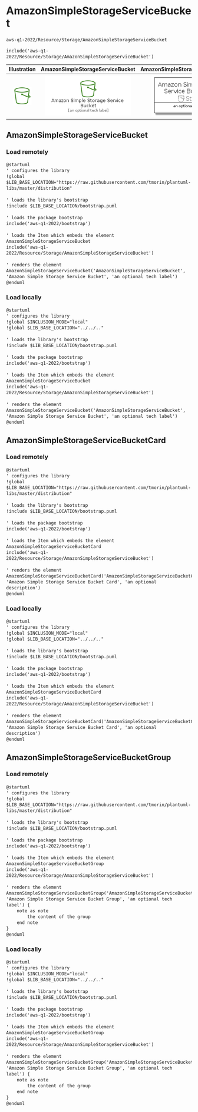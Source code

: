 # AmazonSimpleStorageServiceBucket


```text
aws-q1-2022/Resource/Storage/AmazonSimpleStorageServiceBucket
```

```text
include('aws-q1-2022/Resource/Storage/AmazonSimpleStorageServiceBucket')
```



| Illustration | AmazonSimpleStorageServiceBucket | AmazonSimpleStorageServiceBucketCard | AmazonSimpleStorageServiceBucketGroup |
| :---: | :---: | :---: | :---: |
| ![illustration for Illustration](../../../aws-q1-2022/Resource/Storage/AmazonSimpleStorageServiceBucket.png) | ![illustration for AmazonSimpleStorageServiceBucket](../../../aws-q1-2022/Resource/Storage/AmazonSimpleStorageServiceBucket.Local.png) | ![illustration for AmazonSimpleStorageServiceBucketCard](../../../aws-q1-2022/Resource/Storage/AmazonSimpleStorageServiceBucketCard.Local.png) | ![illustration for AmazonSimpleStorageServiceBucketGroup](../../../aws-q1-2022/Resource/Storage/AmazonSimpleStorageServiceBucketGroup.Local.png) |




## AmazonSimpleStorageServiceBucket

### Load remotely
```plantuml
@startuml
' configures the library
!global $LIB_BASE_LOCATION="https://raw.githubusercontent.com/tmorin/plantuml-libs/master/distribution"

' loads the library's bootstrap
!include $LIB_BASE_LOCATION/bootstrap.puml

' loads the package bootstrap
include('aws-q1-2022/bootstrap')

' loads the Item which embeds the element AmazonSimpleStorageServiceBucket
include('aws-q1-2022/Resource/Storage/AmazonSimpleStorageServiceBucket')

' renders the element
AmazonSimpleStorageServiceBucket('AmazonSimpleStorageServiceBucket', 'Amazon Simple Storage Service Bucket', 'an optional tech label')
@enduml
```

### Load locally
```plantuml
@startuml
' configures the library
!global $INCLUSION_MODE="local"
!global $LIB_BASE_LOCATION="../../.."

' loads the library's bootstrap
!include $LIB_BASE_LOCATION/bootstrap.puml

' loads the package bootstrap
include('aws-q1-2022/bootstrap')

' loads the Item which embeds the element AmazonSimpleStorageServiceBucket
include('aws-q1-2022/Resource/Storage/AmazonSimpleStorageServiceBucket')

' renders the element
AmazonSimpleStorageServiceBucket('AmazonSimpleStorageServiceBucket', 'Amazon Simple Storage Service Bucket', 'an optional tech label')
@enduml
```

## AmazonSimpleStorageServiceBucketCard

### Load remotely
```plantuml
@startuml
' configures the library
!global $LIB_BASE_LOCATION="https://raw.githubusercontent.com/tmorin/plantuml-libs/master/distribution"

' loads the library's bootstrap
!include $LIB_BASE_LOCATION/bootstrap.puml

' loads the package bootstrap
include('aws-q1-2022/bootstrap')

' loads the Item which embeds the element AmazonSimpleStorageServiceBucketCard
include('aws-q1-2022/Resource/Storage/AmazonSimpleStorageServiceBucket')

' renders the element
AmazonSimpleStorageServiceBucketCard('AmazonSimpleStorageServiceBucketCard', 'Amazon Simple Storage Service Bucket Card', 'an optional description')
@enduml
```

### Load locally
```plantuml
@startuml
' configures the library
!global $INCLUSION_MODE="local"
!global $LIB_BASE_LOCATION="../../.."

' loads the library's bootstrap
!include $LIB_BASE_LOCATION/bootstrap.puml

' loads the package bootstrap
include('aws-q1-2022/bootstrap')

' loads the Item which embeds the element AmazonSimpleStorageServiceBucketCard
include('aws-q1-2022/Resource/Storage/AmazonSimpleStorageServiceBucket')

' renders the element
AmazonSimpleStorageServiceBucketCard('AmazonSimpleStorageServiceBucketCard', 'Amazon Simple Storage Service Bucket Card', 'an optional description')
@enduml
```

## AmazonSimpleStorageServiceBucketGroup

### Load remotely
```plantuml
@startuml
' configures the library
!global $LIB_BASE_LOCATION="https://raw.githubusercontent.com/tmorin/plantuml-libs/master/distribution"

' loads the library's bootstrap
!include $LIB_BASE_LOCATION/bootstrap.puml

' loads the package bootstrap
include('aws-q1-2022/bootstrap')

' loads the Item which embeds the element AmazonSimpleStorageServiceBucketGroup
include('aws-q1-2022/Resource/Storage/AmazonSimpleStorageServiceBucket')

' renders the element
AmazonSimpleStorageServiceBucketGroup('AmazonSimpleStorageServiceBucketGroup', 'Amazon Simple Storage Service Bucket Group', 'an optional tech label') {
    note as note
        the content of the group
    end note
}
@enduml
```

### Load locally
```plantuml
@startuml
' configures the library
!global $INCLUSION_MODE="local"
!global $LIB_BASE_LOCATION="../../.."

' loads the library's bootstrap
!include $LIB_BASE_LOCATION/bootstrap.puml

' loads the package bootstrap
include('aws-q1-2022/bootstrap')

' loads the Item which embeds the element AmazonSimpleStorageServiceBucketGroup
include('aws-q1-2022/Resource/Storage/AmazonSimpleStorageServiceBucket')

' renders the element
AmazonSimpleStorageServiceBucketGroup('AmazonSimpleStorageServiceBucketGroup', 'Amazon Simple Storage Service Bucket Group', 'an optional tech label') {
    note as note
        the content of the group
    end note
}
@enduml
```

